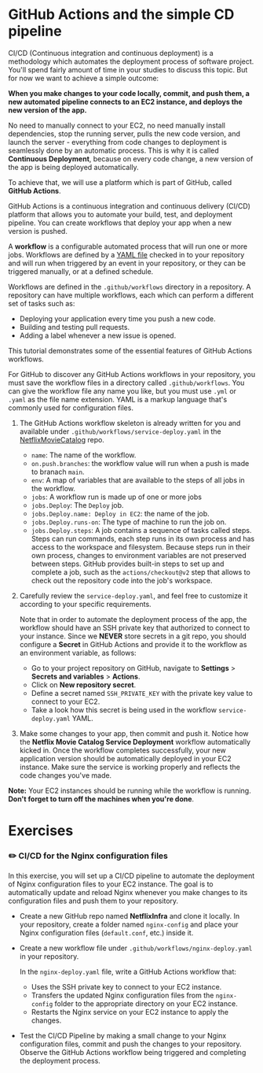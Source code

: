 # GitHub Actions and the simple CD pipeline 

CI/CD (Continuous integration and continuous deployment) is a methodology which automates the deployment process of software project.
You'll spend fairly amount of time in your studies to discuss this topic. But for now we want to achieve a simple outcome:

**When you make changes to your code locally, commit, and push them, a new automated pipeline connects to an EC2 instance, and deploys the new version of the app.**

No need to manually connect to your EC2, no need manually install dependencies, stop the running server, pulls the new code version, and launch the server - everything from code changes to deployment is seamlessly done by an automatic process.
This is why it is called **Continuous Deployment**, because on every code change, a new version of the app is being deployed automatically.

To achieve that, we will use a platform which is part of GitHub, called **GitHub Actions**.

GitHub Actions is a continuous integration and continuous delivery (CI/CD) platform that allows you to automate your build, test, and deployment pipeline.
You can create workflows that deploy your app when a new version is pushed. 

A **workflow** is a configurable automated process that will run one or more jobs. 
Workflows are defined by a [YAML file](https://learnxinyminutes.com/docs/yaml/) checked in to your repository and will run when triggered by an event in your repository, or they can be triggered manually, or at a defined schedule.

Workflows are defined in the `.github/workflows` directory in a repository.
A repository can have multiple workflows, each which can perform a different set of tasks such as:

- Deploying your application every time you push a new code.
- Building and testing pull requests.
- Adding a label whenever a new issue is opened.

This tutorial demonstrates some of the essential features of GitHub Actions workflows.

For GitHub to discover any GitHub Actions workflows in your repository, you must save the workflow files in a directory called `.github/workflows`.
You can give the workflow file any name you like, but you must use `.yml` or `.yaml` as the file name extension.
YAML is a markup language that's commonly used for configuration files.


1. The GitHub Actions workflow skeleton is already written for you and available under `.github/workflows/service-deploy.yaml` in the [NetflixMovieCatalog][NetflixMovieCatalog] repo.

    - `name`: The name of the workflow.
    - `on.push.branches`: the workflow value will run when a push is made to branach `main`.
    - `env`: A map of variables that are available to the steps of all jobs in the workflow. 
    - `jobs`: A workflow run is made up of one or more jobs
    - `jobs.Deploy`: The `Deploy` job.
    - `jobs.Deploy.name: Deploy in EC2`: the name of the job.
    - `jobs.Deploy.runs-on`: The type of machine to run the job on.
    - `jobs.Deploy.steps`: A job contains a sequence of tasks called steps. 
       Steps can run commands, each step runs in its own process and has access to the workspace and filesystem.
       Because steps run in their own process, changes to environment variables are not preserved between steps.
       GitHub provides built-in steps to set up and complete a job, such as the `actions/checkout@v2` step that allows to check out the repository code into the job's workspace. 

2. Carefully review the `service-deploy.yaml`, and feel free to customize it according to your specific requirements.

   Note that in order to automate the deployment process of the app, the workflow should have an SSH private key that authorized to connect to your instance. Since we **NEVER** store secrets in a git repo, you should configure a **Secret** in GitHub Actions and provide it to the workflow as an environment variable, as follows:
   - Go to your project repository on GitHub, navigate to **Settings** > **Secrets and variables** > **Actions**.
   - Click on **New repository secret**.
   - Define a secret named `SSH_PRIVATE_KEY` with the private key value to connect to your EC2.
   - Take a look how this secret is being used in the workflow `service-deploy.yaml` YAML.
3. Make some changes to your app, then commit and push it. Notice how the **Netflix Movie Catalog Service Deployment** workflow automatically kicked in. Once the workflow completes successfully, your new application version should be automatically deployed in your EC2 instance. Make sure the service is working properly and reflects the code changes you've made. 

**Note:** Your EC2 instances should be running while the workflow is running. **Don't forget to turn off the machines when you're done**.



[git_gitflow]: https://exit-zero-academy.github.io/DevOpsTheHardWayAssets/img/git_gitflow.png
[NetflixMovieCatalog]: https://github.com/exit-zero-academy/NetflixMovieCatalog.git

# Exercises

### :pencil2: CI/CD for the Nginx configuration files

In this exercise, you will set up a CI/CD pipeline to automate the deployment of Nginx configuration files to your EC2 instance.
The goal is to automatically update and reload Nginx whenever you make changes to its configuration files and push them to your repository.

- Create a new GitHub repo named **NetflixInfra** and clone it locally. 
  In your repository, create a folder named `nginx-config` and place your Nginx configuration files (`default.conf`, etc.) inside it.

- Create a new workflow file under `.github/workflows/nginx-deploy.yaml` in your repository. 
  
  In the `nginx-deploy.yaml` file, write a GitHub Actions workflow that:
     - Uses the SSH private key to connect to your EC2 instance.
     - Transfers the updated Nginx configuration files from the `nginx-config` folder to the appropriate directory on your EC2 instance.
     - Restarts the Nginx service on your EC2 instance to apply the changes.

- Test the CI/CD Pipeline by making a small change to your Nginx configuration files, commit and push the changes to your repository.
  Observe the GitHub Actions workflow being triggered and completing the deployment process.
